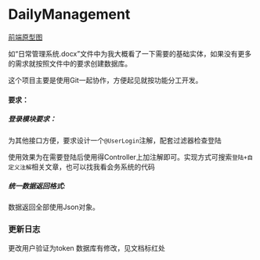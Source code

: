 # DailyManagement



[前端原型图]( https://run.mockplus.cn/zCoISQ3UBe4TSUeW/index.html?to=C090120C-AEDB-4992-8975-269E27673DC1 )

如“日常管理系统.docx”文件中为我大概看了一下需要的基础实体，如果没有更多的需求就按照文件中的要求创建数据库。

这个项目主要是使用Git一起协作，方便起见就按功能分工开发。

#### 要求：

##### 登录模块要求：

为其他接口方便，要求设计一个`@UserLogin`注解，配套过滤器检查登陆

使用效果为在需要登陆后使用得Controller上加注解即可。实现方式可搜索`登陆+自定义注解`相关文章，也可以找我看会务系统的代码

##### 统一数据返回格式:

数据返回全部使用Json对象。


### 更新日志
更改用户验证为token
数据库有修改，见文档标红处